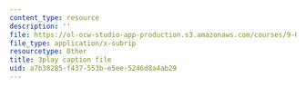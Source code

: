 ```yaml
---
content_type: resource
description: ''
file: https://ol-ocw-studio-app-production.s3.amazonaws.com/courses/9-00sc-introduction-to-psychology-fall-2011/a7b38285f437553be5ee5246d8a4ab29_syXplPKQb_o.srt
file_type: application/x-subrip
resourcetype: Other
title: 3play caption file
uid: a7b38285-f437-553b-e5ee-5246d8a4ab29
---
```

